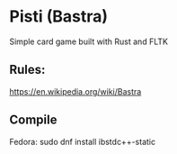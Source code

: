 # Pisti (Bastra)

Simple card game built with Rust and FLTK


## Rules:
https://en.wikipedia.org/wiki/Bastra


## Compile
Fedora: sudo dnf install ibstdc++-static
